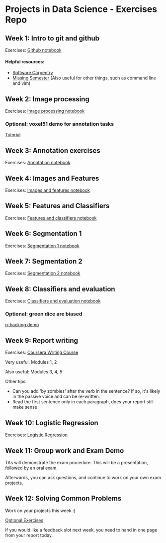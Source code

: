 # Projects in Data Science - Exercises Repo

## Week 1: Intro to git and github

Exercises: [Github notebook](https://github.com/YCL92/2025-FYP-Exercises/blob/main/01_github/github.ipynb)

#### Helpful resources:

- [Software Carpentry](https://swcarpentry.github.io/git-novice/)
- [Missing Semester](https://missing.csail.mit.edu/) (Also useful for other things, such as command line and vim)

## Week 2: Image processing

Exercises: [Image processing notebook](https://github.com/YCL92/2025-FYP-Exercises/blob/main/02_image_processing/Exercise-week_2.ipynb)

### Optional: voxel51 demo for annotation tasks

[Tutorial](https://github.com/YCL92/2025-FYP-Exercises/tree/main/02_voxel51_tutorial)

## Week 3: Annotation exercises

Exercises: [Annotation notebook](https://github.com/YCL92/2025-FYP-Exercises/blob/main/03_annotation/annotation_exercise.ipynb)

## Week 4: Images and Features

Exercises: [Images and features notebook](https://github.com/YCL92/2025-FYP-Exercises/blob/main/04_images_and_features/FYP_2025_more_images.ipynb)

## Week 5: Features and Classifiers

Exercises: [Features and classifiers notebook](https://github.com/YCL92/2025-FYP-Exercises/blob/main/05_features_and_classifiers/features_classifiers.ipynb)

## Week 6: Segmentation 1

Exercises: [Segmentation 1 notebook](https://github.com/YCL92/2025-FYP-Exercises/blob/main/06_segmentation_1/Exercise-week_9.ipynb)

## Week 7: Segmentation 2

Exercises: [Segmentation 2 notebook](https://github.com/YCL92/2025-FYP-Exercises/blob/main/07_segmentation_2/Exercise-week_10.ipynb)

## Week 8: Classifiers and evaluation

Exercises: [Classifiers and evaluation notebook](https://github.com/YCL92/2025-FYP-Exercises/blob/main/08_classifiers_and_evaluation/FYP_2025_classifiers_evaluation.ipynb)

### Optional: green dice are biased

[p-hacking demo](https://github.com/YCL92/2025-FYP-Exercises/blob/main/08_classifiers_and_evaluation/optional_p-hacking_with_sols.ipynb)

## Week 9: Report writing

Exercises: [Coursera Writing Course](https://www.coursera.org/learn/sciwrite#modules)

Very useful: Modules 1, 2

Also useful: Modules 3, 4, 5

Other tips:

- Can you add 'by zombies' after the verb in the sentence? If so, it's likely in the passive voice and can be re-written.
- Read the first sentence only in each paragraph, does your report still make sense

## Week 10: Logistic Regression

Exercises: [Logistic Regression](https://github.com/YCL92/2025-FYP-Exercises/blob/main/10_logistic_regression/Exercise-week_13.ipynb)

## Week 11: Group work and Exam Demo

TAs will demonstrate the exam procedure. This will be a presentation, followed by an oral exam.

Afterwards, you can ask questions, and continue to work on your own exam projects.

## Week 12: Solving Common Problems

Work on your projects this week :)

[Optional Exercises](https://github.com/YCL92/2025-FYP-Exercises/blob/main/12_solving_common_problems)

If you would like a feedback slot next week, you need to hand in one page from your report today.
